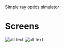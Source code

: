 Simple ray optics simulator
# Screens
![alt text](https://github.com/rdbv/js_reflect/screen/sc0.jpg "sc0.jpg")
![alt text](https://github.com/rdbv/js_reflect/screen/sc1.jpg "sc1.jpg")
